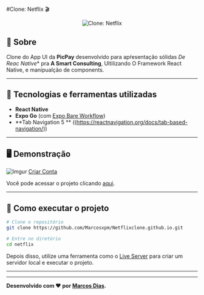 #Clone: Netflix 🎬
<p align="center">
	<img src="https://i.imgur.com/NxZd0C5.png" alt="Clone: Netflix" title="Clone: Netflix">
</p>

## 📖 Sobre   
Clone do App UI da **PicPay** desenvolvido para apŕesentação sólidas *De Reac Native** pra **A Smart Consulting**, Ultilizando O Framework React Native, e manipualção de components.

---

## 🚀 Tecnologias e ferramentas utilizadas
- **React Native**
- **Expo Go** (com [ Expo Bare Workflow](https://expo.dev/))
- **Tab Navigation 5 ** ((https://reactnavigation.org/docs/tab-based-navigation/))

---

## 🖥️ Demonstração

![Imgur](https://i.imgur.com/KT4tCg0.png)
[Criar Conta](https://i.imgur.com/Yec9gfV.png)

Você pode acessar o projeto clicando [aqui](https://marcosxpm.github.io/Netflixclone.github.io/).


---

## 🔧 Como executar o projeto

```bash
# Clone o repositório
git clone https://github.com/Marcosxpm/Netflixclone.github.io.git

# Entre no diretório
cd netflix
```
Depois disso, utilize uma ferramenta como o [Live Server](https://marketplace.visualstudio.com/items?itemName=ritwickdey.LiveServer) para criar um servidor local e executar o projeto.

---

---
**Desenvolvido com ❤️ por [Marcos Dias](https://github.com/Marcosxpm).**
